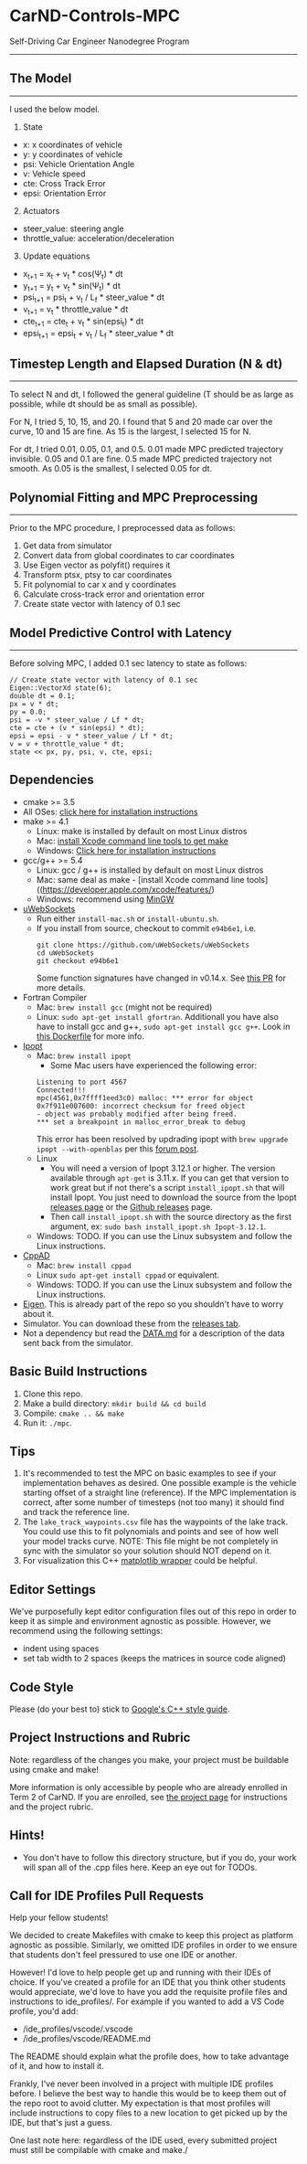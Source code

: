 # CarND-Controls-MPC
Self-Driving Car Engineer Nanodegree Program

---

## The Model
----
I used the below model.

1. State
* x: x coordinates of vehicle
* y: y coordinates of vehicle
* psi: Vehicle Orientation Angle
* v: Vehicle speed
* cte: Cross Track Error
* epsi: Orientation Error

2. Actuators
* steer_value: steering angle
* throttle_value: acceleration/deceleration

3. Update equations
* x<sub>t+1</sub> = x<sub>t</sub> + v<sub>t</sub> * cos(Ψ<sub>t</sub>) * dt
* y<sub>t+1</sub> = y<sub>t</sub> + v<sub>t</sub> * sin(Ψ<sub>t</sub>) * dt
* psi<sub>t+1</sub> = psi<sub>t</sub> + v<sub>t</sub> / L<sub>f</sub> * steer_value * dt
* v<sub>t+1</sub> = v<sub>t</sub> * throttle_value * dt
* cte<sub>t+1</sub> = cte<sub>t</sub> + v<sub>t</sub> * sin(epsi<sub>t</sub>) * dt
* epsi<sub>t+1</sub> = epsi<sub>t</sub> + v<sub>t</sub> / L<sub>f</sub> * steer_value * dt

## Timestep Length and Elapsed Duration (N & dt)
----
To select N and dt, I followed the general guideline (T should be as large as possible, while dt should be as small as possible).

For N, I tried 5, 10, 15, and 20.
I found that 5 and 20 made car over the curve, 10 and 15 are fine.
As 15 is the largest, I selected 15 for N.

For dt, I tried 0.01, 0.05, 0.1, and 0.5.
0.01 made MPC predicted trajectory invisible.
0.05 and 0.1 are fine.
0.5 made MPC predicted trajectory not smooth.
As 0.05 is the smallest, I selected 0.05 for dt.

## Polynomial Fitting and MPC Preprocessing
----
Prior to the MPC procedure, I preprocessed data as follows:
1. Get data from simulator
2. Convert data from global coordinates to car coordinates
3. Use Eigen vector as polyfit() requires it
4. Transform ptsx, ptsy to car coordinates
5. Fit polynomial to car x and y coordinates
6. Calculate cross-track error and orientation error
7. Create state vector with latency of 0.1 sec

## Model Predictive Control with Latency
----
Before solving MPC, I added 0.1 sec latency to state as follows:
```
// Create state vector with latency of 0.1 sec
Eigen::VectorXd state(6);
double dt = 0.1;
px = v * dt;
py = 0.0;
psi = -v * steer_value / Lf * dt;
cte = cte + (v * sin(epsi) * dt);
epsi = epsi - v * steer_value / Lf * dt;
v = v + throttle_value * dt;
state << px, py, psi, v, cte, epsi;
```

## Dependencies

* cmake >= 3.5
 * All OSes: [click here for installation instructions](https://cmake.org/install/)
* make >= 4.1
  * Linux: make is installed by default on most Linux distros
  * Mac: [install Xcode command line tools to get make](https://developer.apple.com/xcode/features/)
  * Windows: [Click here for installation instructions](http://gnuwin32.sourceforge.net/packages/make.htm)
* gcc/g++ >= 5.4
  * Linux: gcc / g++ is installed by default on most Linux distros
  * Mac: same deal as make - [install Xcode command line tools]((https://developer.apple.com/xcode/features/)
  * Windows: recommend using [MinGW](http://www.mingw.org/)
* [uWebSockets](https://github.com/uWebSockets/uWebSockets)
  * Run either `install-mac.sh` or `install-ubuntu.sh`.
  * If you install from source, checkout to commit `e94b6e1`, i.e.
    ```
    git clone https://github.com/uWebSockets/uWebSockets
    cd uWebSockets
    git checkout e94b6e1
    ```
    Some function signatures have changed in v0.14.x. See [this PR](https://github.com/udacity/CarND-MPC-Project/pull/3) for more details.
* Fortran Compiler
  * Mac: `brew install gcc` (might not be required)
  * Linux: `sudo apt-get install gfortran`. Additionall you have also have to install gcc and g++, `sudo apt-get install gcc g++`. Look in [this Dockerfile](https://github.com/udacity/CarND-MPC-Quizzes/blob/master/Dockerfile) for more info.
* [Ipopt](https://projects.coin-or.org/Ipopt)
  * Mac: `brew install ipopt`
       +  Some Mac users have experienced the following error:
       ```
       Listening to port 4567
       Connected!!!
       mpc(4561,0x7ffff1eed3c0) malloc: *** error for object 0x7f911e007600: incorrect checksum for freed object
       - object was probably modified after being freed.
       *** set a breakpoint in malloc_error_break to debug
       ```
       This error has been resolved by updrading ipopt with
       ```brew upgrade ipopt --with-openblas```
       per this [forum post](https://discussions.udacity.com/t/incorrect-checksum-for-freed-object/313433/19).
  * Linux
    * You will need a version of Ipopt 3.12.1 or higher. The version available through `apt-get` is 3.11.x. If you can get that version to work great but if not there's a script `install_ipopt.sh` that will install Ipopt. You just need to download the source from the Ipopt [releases page](https://www.coin-or.org/download/source/Ipopt/) or the [Github releases](https://github.com/coin-or/Ipopt/releases) page.
    * Then call `install_ipopt.sh` with the source directory as the first argument, ex: `sudo bash install_ipopt.sh Ipopt-3.12.1`.
  * Windows: TODO. If you can use the Linux subsystem and follow the Linux instructions.
* [CppAD](https://www.coin-or.org/CppAD/)
  * Mac: `brew install cppad`
  * Linux `sudo apt-get install cppad` or equivalent.
  * Windows: TODO. If you can use the Linux subsystem and follow the Linux instructions.
* [Eigen](http://eigen.tuxfamily.org/index.php?title=Main_Page). This is already part of the repo so you shouldn't have to worry about it.
* Simulator. You can download these from the [releases tab](https://github.com/udacity/self-driving-car-sim/releases).
* Not a dependency but read the [DATA.md](./DATA.md) for a description of the data sent back from the simulator.


## Basic Build Instructions


1. Clone this repo.
2. Make a build directory: `mkdir build && cd build`
3. Compile: `cmake .. && make`
4. Run it: `./mpc`.

## Tips

1. It's recommended to test the MPC on basic examples to see if your implementation behaves as desired. One possible example
is the vehicle starting offset of a straight line (reference). If the MPC implementation is correct, after some number of timesteps
(not too many) it should find and track the reference line.
2. The `lake_track_waypoints.csv` file has the waypoints of the lake track. You could use this to fit polynomials and points and see of how well your model tracks curve. NOTE: This file might be not completely in sync with the simulator so your solution should NOT depend on it.
3. For visualization this C++ [matplotlib wrapper](https://github.com/lava/matplotlib-cpp) could be helpful.

## Editor Settings

We've purposefully kept editor configuration files out of this repo in order to
keep it as simple and environment agnostic as possible. However, we recommend
using the following settings:

* indent using spaces
* set tab width to 2 spaces (keeps the matrices in source code aligned)

## Code Style

Please (do your best to) stick to [Google's C++ style guide](https://google.github.io/styleguide/cppguide.html).

## Project Instructions and Rubric

Note: regardless of the changes you make, your project must be buildable using
cmake and make!

More information is only accessible by people who are already enrolled in Term 2
of CarND. If you are enrolled, see [the project page](https://classroom.udacity.com/nanodegrees/nd013/parts/40f38239-66b6-46ec-ae68-03afd8a601c8/modules/f1820894-8322-4bb3-81aa-b26b3c6dcbaf/lessons/b1ff3be0-c904-438e-aad3-2b5379f0e0c3/concepts/1a2255a0-e23c-44cf-8d41-39b8a3c8264a)
for instructions and the project rubric.

## Hints!

* You don't have to follow this directory structure, but if you do, your work
  will span all of the .cpp files here. Keep an eye out for TODOs.

## Call for IDE Profiles Pull Requests

Help your fellow students!

We decided to create Makefiles with cmake to keep this project as platform
agnostic as possible. Similarly, we omitted IDE profiles in order to we ensure
that students don't feel pressured to use one IDE or another.

However! I'd love to help people get up and running with their IDEs of choice.
If you've created a profile for an IDE that you think other students would
appreciate, we'd love to have you add the requisite profile files and
instructions to ide_profiles/. For example if you wanted to add a VS Code
profile, you'd add:

* /ide_profiles/vscode/.vscode
* /ide_profiles/vscode/README.md

The README should explain what the profile does, how to take advantage of it,
and how to install it.

Frankly, I've never been involved in a project with multiple IDE profiles
before. I believe the best way to handle this would be to keep them out of the
repo root to avoid clutter. My expectation is that most profiles will include
instructions to copy files to a new location to get picked up by the IDE, but
that's just a guess.

One last note here: regardless of the IDE used, every submitted project must
still be compilable with cmake and make./
